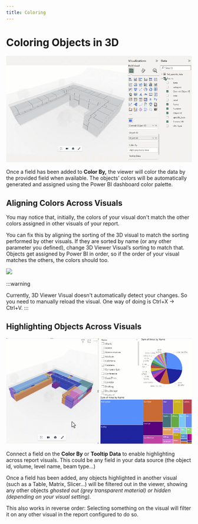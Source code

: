 ```yaml
---
title: Coloring
---
```


# Coloring Objects in 3D

<img class="rounded-dropshadow" src="./img-powerbi-visual/11-coloring-objects.gif">

Once a field has been added to **Color By,** the viewer will color the data by the provided field when available. The objects’ colors will be automatically generated and assigned using the Power BI dashboard color palette.

## Aligning Colors Across Visuals

You may notice that, initially, the colors of your visual don't match the other colors assigned in other visuals of your report.

You can fix this by aligning the sorting of the 3D visual to match the sorting performed by other visuals. If they are sorted by name (or any other parameter you defined), change 3D Viewer Visual’s sorting to match that. Objects get assigned by Power BI in order, so if the order of your visual matches the others, the colors should too.

<img class="rounded-dropshadow" src="./img-powerbi-visual/12-aligning-colors.gif">

:::warning

Currently, 3D Viewer Visual doesn't automatically detect your changes. So you need to manually reload the visual. One way of doing is Ctrl+X -> Ctrl+V.
:::

## Highlighting Objects Across Visuals

<img class="rounded-dropshadow" src="./img-powerbi-visual/13-highlight-across-visuals.gif">

Connect a field on the **Color By** or **Tooltip Data** to enable highlighting across report visuals. This could be any field in your data source (the object id, volume, level name, beam type...)

Once a field has been added, any objects highlighted in another visual (such as a Table, Matrix, Slicer...) will be filtered out in the viewer, showing any other objects *ghosted out (grey transparent material) or hidden (depending on your visual setting).*

This also works in reverse order: Selecting something on the visual will filter it on any other visual in the report configured to do so.

